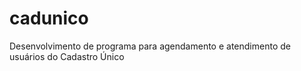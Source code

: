 # cadunico
Desenvolvimento de programa para agendamento e atendimento de usuários do Cadastro Único

